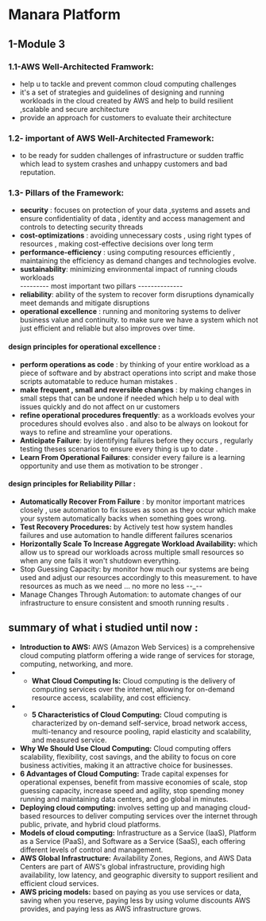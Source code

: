# Manara Platform

## 1-Module 3 


### 1.1-AWS Well-Architected Framwork:

- help u to tackle and prevent common cloud computing challenges 
- it's a set of strategies and guidelines of designing and running workloads in the cloud created by AWS and help to build resilient ,scalable and secure architecture 
- provide an approach for customers to evaluate their architecture 


### 1.2- important of AWS Well-Architected Framework:
- to be ready for sudden challenges of infrastructure or sudden traffic which lead to system crashes and unhappy customers and bad reputation.
### 1.3- Pillars of the Framework:
- **security** : focuses on protection of your data ,systems and assets and ensure confidentiality of data , identity and access management and controls to detecting security threads 
- **cost-optimizations** : avoiding unnecessary costs , using right types of resources , making cost-effective decisions over long term
- **performance-efficiency** : using computing resources efficiently ,  maintaining the efficiency as demand changes and technologies evolve.
- **sustainability**: minimizing environmental impact of running clouds workloads   
--------- most important two pillars --------------
- **reliability**: ability of the system to recover form disruptions dynamically meet demands and mitigate disruptions   
- **operational excellence** : running  and monitoring systems to deliver business value and continuity. to make sure we have a system which not just efficient and reliable but also improves over time.
#### design principles for operational excellence :
- **perform operations as code** : by thinking of your entire workload as a piece of software and by abstract operations into script and make those scripts automatable to reduce human mistakes .
- **make frequent , small and reversible changes** : by making changes in small steps that can be undone if needed which help u to deal with issues quickly and do not affect on ur customers 
-  **refine operational procedures frequently**: as a workloads evolves your procedures should evolves also . and also to be always on lookout for ways to refine and streamline your operations. 
- **Anticipate Failure**: by identifying failures before they occurs , regularly testing theses scenarios to ensure every thing is up to date . 
- **Learn From Operational Failures**: consider every failure is a learning opportunity and use them as motivation to be stronger .
#### design principles for Reliability Pillar :

- **Automatically Recover From Failure** : by monitor important matrices closely , use automation to fix issues as soon as they occur which make your system automatically backs when something goes wrong.
- **Test Recovery Procedures:** by Actively test how system handles failures and use automation to handle different failures scenarios 
- **Horizontally Scale To Increase Aggregate Workload Availability:** which allow us to spread our workloads across multiple small resources so when any one fails it won't shutdown everything.
- Stop Guessing Capacity: by monitor how much our systems are being used and adjust our resources accordingly to this measurement. to have resources as much as we need ... no more no less --_--
- Manage Changes Through Automation: to automate changes of our infrastructure to ensure consistent and smooth running results . 

## summary of what i studied until now : 
- **Introduction to AWS:** AWS (Amazon Web Services) is a comprehensive cloud computing platform offering a wide range of services for storage, computing, networking, and more.
- - **What Cloud Computing Is:** Cloud computing is the delivery of computing services over the internet, allowing for on-demand resource access, scalability, and cost efficiency.
- - **5 Characteristics of Cloud Computing:** Cloud computing is characterized by on-demand self-service, broad network access, multi-tenancy and resource pooling, rapid elasticity and scalability, and measured service.
- **Why We Should Use Cloud Computing:** Cloud computing offers scalability, flexibility, cost savings, and the ability to focus on core business activities, making it an attractive choice for businesses.
- **6 Advantages of Cloud Computing:** Trade capital expenses for operational expenses, benefit from massive economies of scale, stop guessing capacity, increase speed and agility, stop spending money running and maintaining data centers, and go global in minutes.
- **Deploying cloud computing:** involves setting up and managing cloud-based resources to deliver computing services over the internet through public, private, and hybrid cloud platforms.
- **Models of cloud computing:** Infrastructure as a Service (IaaS), Platform as a Service (PaaS), and Software as a Service (SaaS), each offering different levels of control and management.
- **AWS Global Infrastructure:** Availability Zones, Regions, and AWS Data Centers are part of AWS's global infrastructure, providing high availability, low latency, and geographic diversity to support resilient and efficient cloud services.
- **AWS pricing models:** based on paying as you use services or data, saving when you reserve, paying less by using volume discounts AWS provides, and paying less as AWS infrastructure grows.